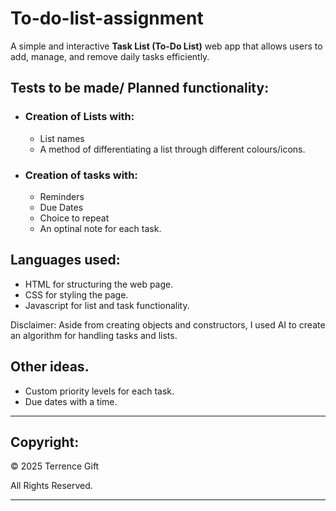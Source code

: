 # To-do-list-assignment
A simple and interactive **Task List (To-Do List)** web app that allows users to add, manage, and remove daily tasks efficiently.

## Tests to be made/ Planned functionality:
- ### Creation of Lists with:
    - List names
    - A method of differentiating a list through different colours/icons.

- ### Creation of tasks with:
    -  Reminders
    - Due Dates
    - Choice to repeat
    -  An optinal note for each task.


## Languages used:
- HTML for structuring the web page.
- CSS for styling the page.
- Javascript for list and task functionality.

Disclaimer: Aside from creating objects and constructors, I used AI to create an algorithm for handling tasks and lists.

## Other ideas.
- Custom priority levels for each task.
- Due dates with a time.
---

## Copyright:
&copy; 2025 Terrence Gift

All Rights Reserved.  

---
